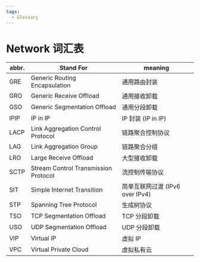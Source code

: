 ```yaml
---
tags:
  - Glossary
---
```


# Network 词汇表

| abbr. | Stand For                            | meaning                         |
| ----- | ------------------------------------ | ------------------------------- |
| GRE   | Generic Routing Encapsulation        | 通用路由封装                    |
| GRO   | Generic Receive Offload              | 通用接收卸载                    |
| GSO   | Generic Segmentation Offload         | 通用分段卸载                    |
| IPIP  | IP in IP                             | IP 封装 (IP in IP)              |
| LACP  | Link Aggregation Control Protocol    | 链路聚合控制协议                |
| LAG   | Link Aggregation Group               | 链路聚合分组                    |
| LRO   | Large Receive Offload                | 大型接收卸载                    |
| SCTP  | Stream Control Transmission Protocol | 流控制传输协议                  |
| SIT   | Simple Internet Transition           | 简单互联网过渡 (IPv6 over IPv4) |
| STP   | Spanning Tree Protocol               | 生成树协议                      |
| TSO   | TCP Segmentation Offload             | TCP 分段卸载                    |
| USO   | UDP Segmentation Offload             | UDP 分段卸载                    |
| VIP   | Virtual IP                           | 虚拟 IP                         |
| VPC   | Virtual Private Cloud                | 虚拟私有云                      |
